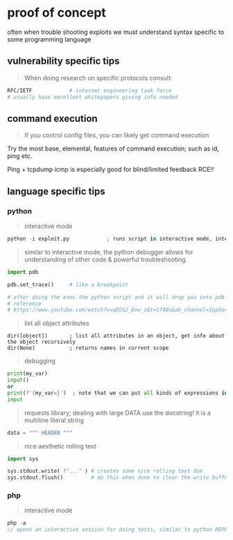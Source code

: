 # proof of concept

often when trouble shooting exploits we must understand syntax specific to some programming language

## vulnerability specific tips
> When doing research on specific protocols consult:
```sh
RFC/IETF 			# internet engineering task force
# usually have excellent whitepapers giving info needed
```



## command execution

> If you control config files, you can likely get command execution

Try the most base, elemental, features of command execution; such as id, ping etc. 

Ping + tcpdump icmp is especially good for blind/limited feedback RCE!!


## language specific tips

### python
> interactive mode
```python
python -i exploit.py 			; runs script in interactive mode, interprets all lines then maintains so u can interact
```

> similar to interactive mode, the python debugger allows for understanding of other code & powerful troubleshooting	 
```python
import pdb

pdb.set_trace()  	# like a breakpoint

# after doing the exec the python script and it will drop you into pdb where gdb like commands can be used to query values
# reference
# https://www.youtube.com/watch?v=qECG2_8xw_s&t=1740s&ab_channel=IppSec
```

> list all object attributes
```
dir([object]) 		; list all attributes in an object, get info about the object recursively
dir(None)			; returns names in current scope
```

> debugging
```python
print(my_var)
input()
or
print(f'{my_var=}')  ; note that we can put all kinds of expressions in here
input
```

> requests library; dealing with large DATA use the docstring! it is a multiline literal string
```python
data = """ HEADER """
```

> nice aesthetic rolling text
```python
import sys

sys.stdout.write( f"..." ) # creates some nice rolling text due
sys.stdout.flush()         # do this when done to clear the write buffer
```

### php
> interactive mode
```php
php -a		
// opens an interactive session for doing tests, similar to python REPL
```

